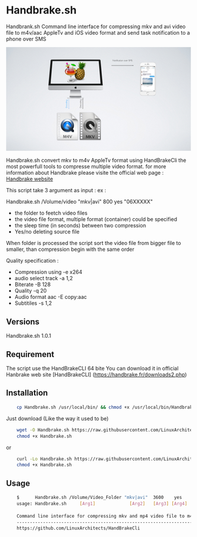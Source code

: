 Handbrake.sh
=============

Handbrank.sh Command line interface for compressing mkv and avi video file to m4v/aac AppleTv and  iOS video format and
  send task notification to a phone over SMS

![HandBrake](Handbrake.png)


Handbrake.sh convert mkv to m4v AppleTv format using HandBrakeCli the most powerfull tools to compresse multiple video format.
for more information about Handbrake please visite the official web page :
[ Handbrake website ](https://trac.handbrake.fr/wiki/CLIGuide)

This script take 3 argument as input :
ex :

Handbrake.sh /Volume/video "mkv|avi" 800 yes "06XXXXX"

- the folder to feetch video files
- the video file format, multiple format (container) could be specified
- the sleep time (in seconds) between two compression
- Yes/no deleting source file

When folder is processed the script sort the video file from bigger file to smaller, than compression begin with the same order

Quality specification :

- Compression using -e x264
- audio select track -a 1,2
- Biterate -B 128
- Quality -q 20
- Audio format aac -E copy:aac
- Subtitiles -s 1,2

Versions
--------
Handbrake.sh 1.0.1


Requirement
------------

The script use the HandBrakeCLI 64 bite
You can download it in official Hanbrake web site
[HandBrakeCLI] (https://handbrake.fr/downloads2.php)


Installation
------------

```bash
    cp Handbrake.sh /usr/local/bin/ && chmod +x /usr/local/bin/Handbrake.sh
```

Just download (Like the way it used to be)

```bash
    wget -O Handbrake.sh https://raw.githubusercontent.com/LinuxArchitects/HandBrakeCli/master/Handbrake.sh
    chmod +x Handbrake.sh
```
or

```bash
    curl -Lo Handbrake.sh https://raw.githubusercontent.com/LinuxArchitects/HandBrakeCli/master/Handbrake.sh
    chmod +x Handbrake.sh
```
Usage
-----

```bash
    $      Handbrake.sh /Volume/Video_Folder "mkv|avi"  3600    yes    "Phone number"
    usage: Handbrake.sh     [Arg1]             [Arg2]   [Arg3] [Arg4]  [Arg5]

    Command line interface for compressing mkv and mp4 video file to m4v/aac Appletv ios video format notification over SMS
    --------------------------------------------------------------------------
    https://github.com/LinuxArchitects/HandBrakeCli

  
```
